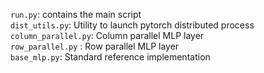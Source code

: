 `run.py`: contains the main script<br />
`dist_utils.py`: Utility to launch pytorch distributed process<br />
`column_parallel.py`: Column parallel MLP layer<br />
`row_parallel.py` : Row parallel MLP layer<br />
`base_mlp.py`: Standard reference implementation
